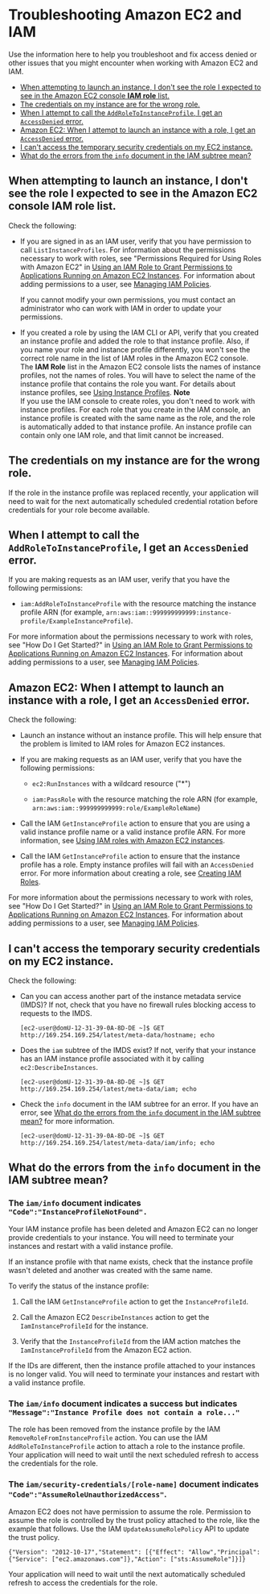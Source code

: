 # Troubleshooting Amazon EC2 and IAM<a name="troubleshoot_iam-ec2"></a>

Use the information here to help you troubleshoot and fix access denied or other issues that you might encounter when working with Amazon EC2 and IAM\.


+ [When attempting to launch an instance, I don't see the role I expected to see in the Amazon EC2 console **IAM role** list\.](#troubleshoot_iam-ec2_missingrole)
+ [The credentials on my instance are for the wrong role\.](#troubleshoot_iam-ec2_wrongrole)
+ [When I attempt to call the `AddRoleToInstanceProfile`, I get an `AccessDenied` error\.](#troubleshoot_iam-ec2_access-denied-adding-role)
+ [Amazon EC2: When I attempt to launch an instance with a role, I get an `AccessDenied` error\.](#troubleshoot_iam-ec2_access-denied-launch)
+ [I can't access the temporary security credentials on my EC2 instance\.](#troubleshoot_iam-ec2_no-keys)
+ [What do the errors from the `info` document in the IAM subtree mean?](#troubleshoot_iam-ec2_errors-info-doc)

## When attempting to launch an instance, I don't see the role I expected to see in the Amazon EC2 console **IAM role** list\.<a name="troubleshoot_iam-ec2_missingrole"></a>

Check the following:

+ If you are signed in as an IAM user, verify that you have permission to call `ListInstanceProfiles`\. For information about the permissions necessary to work with roles, see "Permissions Required for Using Roles with Amazon EC2" in [Using an IAM Role to Grant Permissions to Applications Running on Amazon EC2 Instances](id_roles_use_switch-role-ec2.md)\. For information about adding permissions to a user, see [Managing IAM Policies](access_policies_manage.md)\.

  If you cannot modify your own permissions, you must contact an administrator who can work with IAM in order to update your permissions\.

+ If you created a role by using the IAM CLI or API, verify that you created an instance profile and added the role to that instance profile\. Also, if you name your role and instance profile differently, you won't see the correct role name in the list of IAM roles in the Amazon EC2 console\. The **IAM Role** list in the Amazon EC2 console lists the names of instance profiles, not the names of roles\. You will have to select the name of the instance profile that contains the role you want\. For details about instance profiles, see [Using Instance Profiles](id_roles_use_switch-role-ec2_instance-profiles.md)\.
**Note**  
If you use the IAM console to create roles, you don't need to work with instance profiles\. For each role that you create in the IAM console, an instance profile is created with the same name as the role, and the role is automatically added to that instance profile\. An instance profile can contain only one IAM role, and that limit cannot be increased\.

## The credentials on my instance are for the wrong role\.<a name="troubleshoot_iam-ec2_wrongrole"></a>

If the role in the instance profile was replaced recently, your application will need to wait for the next automatically scheduled credential rotation before credentials for your role become available\.

## When I attempt to call the `AddRoleToInstanceProfile`, I get an `AccessDenied` error\.<a name="troubleshoot_iam-ec2_access-denied-adding-role"></a>

If you are making requests as an IAM user, verify that you have the following permissions:

+ `iam:AddRoleToInstanceProfile` with the resource matching the instance profile ARN \(for example, `arn:aws:iam::999999999999:instance-profile/ExampleInstanceProfile`\)\. 

For more information about the permissions necessary to work with roles, see "How Do I Get Started?" in [Using an IAM Role to Grant Permissions to Applications Running on Amazon EC2 Instances](id_roles_use_switch-role-ec2.md)\. For information about adding permissions to a user, see [Managing IAM Policies](access_policies_manage.md)\.

## Amazon EC2: When I attempt to launch an instance with a role, I get an `AccessDenied` error\.<a name="troubleshoot_iam-ec2_access-denied-launch"></a>

Check the following:

+ Launch an instance without an instance profile\. This will help ensure that the problem is limited to IAM roles for Amazon EC2 instances\.

+ If you are making requests as an IAM user, verify that you have the following permissions:

  + `ec2:RunInstances` with a wildcard resource \("\*"\)

  + `iam:PassRole` with the resource matching the role ARN \(for example, `arn:aws:iam::999999999999:role/ExampleRoleName`\)

+ Call the IAM `GetInstanceProfile` action to ensure that you are using a valid instance profile name or a valid instance profile ARN\. For more information, see [ Using IAM roles with Amazon EC2 instances](http://alpha-docs-aws.amazon.com/AWSEC2/latest/UserGuide/UsingIAM.html#UsingIAMrolesWithAmazonEC2Instances)\.

+ Call the IAM `GetInstanceProfile` action to ensure that the instance profile has a role\. Empty instance profiles will fail with an `AccessDenied` error\. For more information about creating a role, see [Creating IAM Roles](id_roles_create.md)\.

For more information about the permissions necessary to work with roles, see "How Do I Get Started?" in [Using an IAM Role to Grant Permissions to Applications Running on Amazon EC2 Instances](id_roles_use_switch-role-ec2.md)\. For information about adding permissions to a user, see [Managing IAM Policies](access_policies_manage.md)\. 

## I can't access the temporary security credentials on my EC2 instance\.<a name="troubleshoot_iam-ec2_no-keys"></a>

Check the following:

+ Can you can access another part of the instance metadata service \(IMDS\)? If not, check that you have no firewall rules blocking access to requests to the IMDS\.

  ```
  [ec2-user@domU-12-31-39-0A-8D-DE ~]$ GET http://169.254.169.254/latest/meta-data/hostname; echo
  ```

+ Does the `iam` subtree of the IMDS exist? If not, verify that your instance has an IAM instance profile associated with it by calling `ec2:DescribeInstances`\.

  ```
  [ec2-user@domU-12-31-39-0A-8D-DE ~]$ GET http://169.254.169.254/latest/meta-data/iam; echo
  ```

+ Check the `info` document in the IAM subtree for an error\. If you have an error, see [What do the errors from the `info` document in the IAM subtree mean?](#troubleshoot_iam-ec2_errors-info-doc) for more information\.

  ```
  [ec2-user@domU-12-31-39-0A-8D-DE ~]$ GET http://169.254.169.254/latest/meta-data/iam/info; echo
  ```

## What do the errors from the `info` document in the IAM subtree mean?<a name="troubleshoot_iam-ec2_errors-info-doc"></a>

### The `iam/info` document indicates `"Code":"InstanceProfileNotFound".`<a name="w3ab1c26c14c17b2"></a>

Your IAM instance profile has been deleted and Amazon EC2 can no longer provide credentials to your instance\. You will need to terminate your instances and restart with a valid instance profile\.

If an instance profile with that name exists, check that the instance profile wasn't deleted and another was created with the same name\.

To verify the status of the instance profile:

1. Call the IAM `GetInstanceProfile` action to get the `InstanceProfileId`\.

1. Call the Amazon EC2 `DescribeInstances` action to get the `IamInstanceProfileId` for the instance\.

1. Verify that the `InstanceProfileId` from the IAM action matches the `IamInstanceProfileId` from the Amazon EC2 action\.

If the IDs are different, then the instance profile attached to your instances is no longer valid\. You will need to terminate your instances and restart with a valid instance profile\. 

### The `iam/info` document indicates a success but indicates `"Message":"Instance Profile does not contain a role..."`<a name="w3ab1c26c14c17b4"></a>

The role has been removed from the instance profile by the IAM `RemoveRoleFromInstanceProfile` action\. You can use the IAM `AddRoleToInstanceProfile` action to attach a role to the instance profile\. Your application will need to wait until the next scheduled refresh to access the credentials for the role\. 

### The `iam/security-credentials/[role-name]` document indicates `"Code":"AssumeRoleUnauthorizedAccess"`\.<a name="w3ab1c26c14c17b6"></a>

Amazon EC2 does not have permission to assume the role\. Permission to assume the role is controlled by the trust policy attached to the role, like the example that follows\. Use the IAM `UpdateAssumeRolePolicy` API to update the trust policy\. 

```
{"Version": "2012-10-17","Statement": [{"Effect": "Allow","Principal": {"Service": ["ec2.amazonaws.com"]},"Action": ["sts:AssumeRole"]}]}
```

Your application will need to wait until the next automatically scheduled refresh to access the credentials for the role\.
